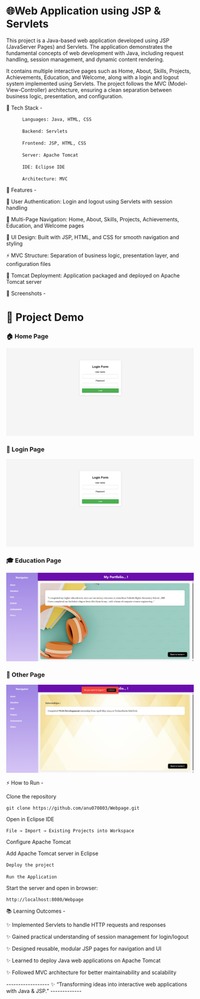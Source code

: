 # 🌐Web Application using JSP & Servlets

This project is a Java-based web application developed using JSP (JavaServer Pages) and Servlets. The application demonstrates the fundamental concepts of web development with Java, including request handling, session management, and dynamic content rendering.

It contains multiple interactive pages such as Home, About, Skills, Projects, Achievements, Education, and Welcome, along with a login and logout system implemented using Servlets. The project follows the MVC (Model-View-Controller) architecture, ensuring a clean separation between business logic, presentation, and configuration.

🔧 Tech Stack -

          Languages: Java, HTML, CSS

          Backend: Servlets

          Frontend: JSP, HTML, CSS

          Server: Apache Tomcat

          IDE: Eclipse IDE

          Architecture: MVC

🚀 Features -

  🔑 User Authentication: Login and logout using Servlets with session handling

  📑 Multi-Page Navigation: Home, About, Skills, Projects, Achievements, Education, and Welcome pages

  🎨 UI Design: Built with JSP, HTML, and CSS for smooth navigation and styling

  ⚡ MVC Structure: Separation of business logic, presentation layer, and configuration files

  📂 Tomcat Deployment: Application packaged and deployed on Apache Tomcat server

📸 Screenshots -

# 📸 Project Demo

### 🏠 Home Page
![login page](./login%20page%20scr.png)

### 🔑 Login Page
![Login Page](./login%20page%20scr.png)

### 🎓 Education Page
![Education Page](./education%20page%20scr.png)

### 📂 Other Page
![Other Page](./other%20scr.png)



⚡ How to Run -

Clone the repository

    git clone https://github.com/anu070803/Webpage.git


Open in Eclipse IDE

    File → Import → Existing Projects into Workspace

Configure Apache Tomcat

Add Apache Tomcat server in Eclipse

    Deploy the project

    Run the Application

Start the server and open in browser:

    http://localhost:8080/Webpage

📚 Learning Outcomes -

✨ Implemented Servlets to handle HTTP requests and responses

✨ Gained practical understanding of session management for login/logout

✨ Designed reusable, modular JSP pages for navigation and UI

✨ Learned to deploy Java web applications on Apache Tomcat

✨ Followed MVC architecture for better maintainability and scalability

------------------ ✨ “Transforming ideas into interactive web applications with Java & JSP.” -------------


